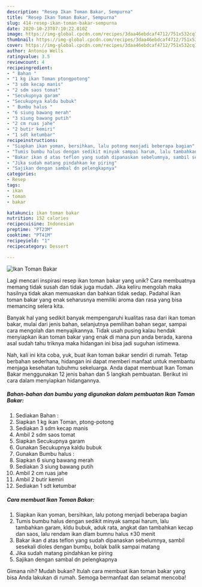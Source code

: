 ```yaml
---
description: "Resep Ikan Toman Bakar, Sempurna"
title: "Resep Ikan Toman Bakar, Sempurna"
slug: 414-resep-ikan-toman-bakar-sempurna
date: 2020-10-23T07:10:22.010Z
image: https://img-global.cpcdn.com/recipes/3daa46ebdcaf4712/751x532cq70/ikan-toman-bakar-foto-resep-utama.jpg
thumbnail: https://img-global.cpcdn.com/recipes/3daa46ebdcaf4712/751x532cq70/ikan-toman-bakar-foto-resep-utama.jpg
cover: https://img-global.cpcdn.com/recipes/3daa46ebdcaf4712/751x532cq70/ikan-toman-bakar-foto-resep-utama.jpg
author: Antonio Wells
ratingvalue: 3.5
reviewcount: 4
recipeingredient:
- " Bahan "
- "1 kg ikan Toman ptongpotong"
- "3 sdm kecap manis"
- "2 sdm saos tomat"
- "Secukupnya garam"
- "Secukupnya kaldu bubuk"
- " Bumbu halus "
- "6 siung bawang merah"
- "3 siung bawang putih"
- "2 cm ruas jahe"
- "2 butir kemiri"
- "1 sdt ketumbar"
recipeinstructions:
- "Siapkan ikan yoman, bersihkan, lalu potong menjadi beberapa bagian"
- "Tumis bumbu halus dengan sedikit minyak sampai harum, lalu tambahkan garam, kldu bubuk, aduk rata, angkat dan tambahkan kecap dan saos, lalu rendam ikan dlam bumnu halus ±30 menit"
- "Bakar ikan d atas teflon yang sudah dipanaskan sebelumnya, sambil sesekali dioles dengan bumbu, bolak balik sampai matang"
- "Jika sudah matang pindahkan ke piring"
- "Sajikan dengan sambal dn pelengkapnya"
categories:
- Resep
tags:
- ikan
- toman
- bakar

katakunci: ikan toman bakar 
nutrition: 152 calories
recipecuisine: Indonesian
preptime: "PT23M"
cooktime: "PT41M"
recipeyield: "1"
recipecategory: Dessert

---
```



![Ikan Toman Bakar](https://img-global.cpcdn.com/recipes/3daa46ebdcaf4712/751x532cq70/ikan-toman-bakar-foto-resep-utama.jpg)

Lagi mencari inspirasi resep ikan toman bakar yang unik? Cara membuatnya memang tidak susah dan tidak juga mudah. Jika keliru mengolah maka hasilnya tidak akan memuaskan dan bahkan tidak sedap. Padahal ikan toman bakar yang enak seharusnya memiliki aroma dan rasa yang bisa memancing selera kita.

Banyak hal yang sedikit banyak mempengaruhi kualitas rasa dari ikan toman bakar, mulai dari jenis bahan, selanjutnya pemilihan bahan segar, sampai cara mengolah dan menyajikannya. Tidak usah pusing kalau hendak menyiapkan ikan toman bakar yang enak di mana pun anda berada, karena asal sudah tahu triknya maka hidangan ini bisa jadi suguhan istimewa.




Nah, kali ini kita coba, yuk, buat ikan toman bakar sendiri di rumah. Tetap berbahan sederhana, hidangan ini dapat memberi manfaat untuk membantu menjaga kesehatan tubuhmu sekeluarga. Anda dapat membuat Ikan Toman Bakar menggunakan 12 jenis bahan dan 5 langkah pembuatan. Berikut ini cara dalam menyiapkan hidangannya.

<!--inarticleads1-->

##### Bahan-bahan dan bumbu yang digunakan dalam pembuatan Ikan Toman Bakar:

1. Sediakan  Bahan :
1. Siapkan 1 kg ikan Toman, ptong-potong
1. Sediakan 3 sdm kecap manis
1. Ambil 2 sdm saos tomat
1. Siapkan Secukupnya garam
1. Gunakan Secukupnya kaldu bubuk
1. Gunakan  Bumbu halus :
1. Siapkan 6 siung bawang merah
1. Sediakan 3 siung bawang putih
1. Ambil 2 cm ruas jahe
1. Ambil 2 butir kemiri
1. Sediakan 1 sdt ketumbar




<!--inarticleads2-->

##### Cara membuat Ikan Toman Bakar:

1. Siapkan ikan yoman, bersihkan, lalu potong menjadi beberapa bagian
1. Tumis bumbu halus dengan sedikit minyak sampai harum, lalu tambahkan garam, kldu bubuk, aduk rata, angkat dan tambahkan kecap dan saos, lalu rendam ikan dlam bumnu halus ±30 menit
1. Bakar ikan d atas teflon yang sudah dipanaskan sebelumnya, sambil sesekali dioles dengan bumbu, bolak balik sampai matang
1. Jika sudah matang pindahkan ke piring
1. Sajikan dengan sambal dn pelengkapnya




Gimana nih? Mudah bukan? Itulah cara membuat ikan toman bakar yang bisa Anda lakukan di rumah. Semoga bermanfaat dan selamat mencoba!

